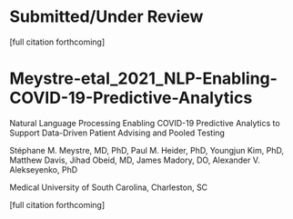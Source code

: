 
Submitted/Under Review
======================

[full citation forthcoming]

Meystre-etal_2021_NLP-Enabling-COVID-19-Predictive-Analytics
============================================================

Natural Language Processing Enabling COVID-19 Predictive Analytics to
Support Data-Driven Patient Advising and Pooled Testing

Stéphane M. Meystre, MD, PhD, Paul M. Heider, PhD, Youngjun Kim, PhD,
Matthew Davis, Jihad Obeid, MD, James Madory, DO, Alexander
V. Alekseyenko, PhD

Medical University of South Carolina, Charleston, SC

[full citation forthcoming]
